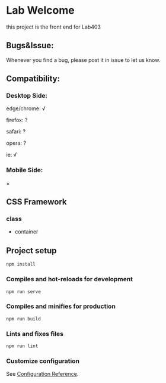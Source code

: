 # Lab Welcome 

this project is the front end for Lab403

## Bugs&Issue:

Whenever you find a bug, please post it in issue to let us know.

## Compatibility:

### Desktop Side:

edge/chrome: √

firefox: ?

safari: ?

opera: ?

ie: √

### Mobile Side:

×


## CSS Framework

### class

- container

## Project setup
```
npm install
```

### Compiles and hot-reloads for development
```
npm run serve
```

### Compiles and minifies for production
```
npm run build
```

### Lints and fixes files
```
npm run lint
```

### Customize configuration
See [Configuration Reference](https://cli.vuejs.org/config/).
